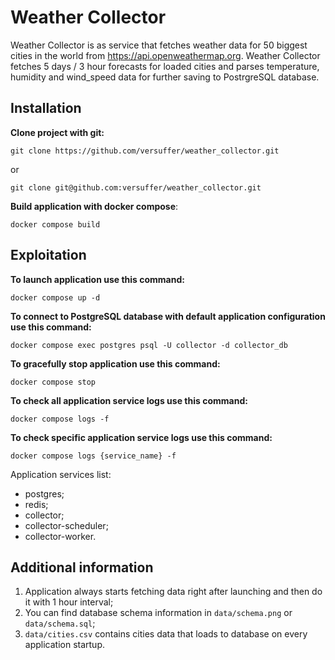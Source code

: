 Weather Collector
================================
Weather Collector is as service that fetches weather data for 50 biggest cities in the world from https://api.openweathermap.org.
Weather Collector fetches 5 days / 3 hour forecasts for loaded cities and parses temperature, humidity and wind_speed data for further saving to PostrgreSQL database. 

Installation
------------
**Clone project with git:**

    git clone https://github.com/versuffer/weather_collector.git

or

    git clone git@github.com:versuffer/weather_collector.git

**Build application with docker compose**:

    docker compose build

Exploitation
------------
**To launch application use this command:**

    docker compose up -d

**To connect to PostgreSQL database with default application configuration use this command:**

    docker compose exec postgres psql -U collector -d collector_db

**To gracefully stop application use this command:**

    docker compose stop

**To check all application service logs use this command:**

    docker compose logs -f

**To check specific application service logs use this command:**

    docker compose logs {service_name} -f

Application services list:

- postgres;
- redis;
- collector;
- collector-scheduler;
- collector-worker.

Additional information
----------------------
1. Application always starts fetching data right after launching and then do it with 1 hour interval;
2. You can find database schema information in `data/schema.png` or `data/schema.sql`;
3. `data/cities.csv` contains cities data that loads to database on every application startup.